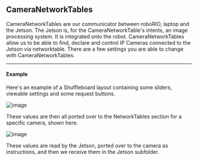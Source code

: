 ## CameraNetworkTables
CameraNetworkTables are our communicator between roboRIO, laptop and the Jetson. The Jetson is, for the CameraNetworkTable's intents, an image processing system. It is integrated onto the robot. CameraNetworkTables allow us to be able to find, declare and control IP Cameras connected to the Jetson via networktable. There are a few settings you are able to change with CameraNetworkTables.
___
#### Example
Here's an example of a Shuffleboard layout containing some sliders, viewable settings and some request buttons.    

![image](https://user-images.githubusercontent.com/93739747/199523982-3d16b09b-10fb-4c83-aa5e-6c728b287026.png)

These values are then all ported over to the NetworkTables section for a specific camera, shown here.   

![image](https://user-images.githubusercontent.com/93739747/199524636-bd8dba99-0a0e-4b02-90e2-ca10d0545aba.png)    

These values are read by the Jetson, ported over to the camera as instructions, and then we receive them in the Jetson subfolder.